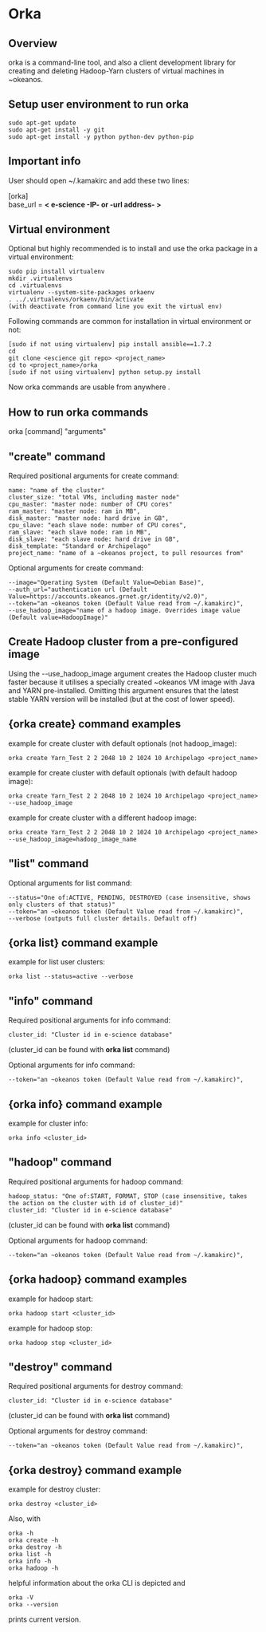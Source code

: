 Orka
=====


Overview
--------

orka is a command-line tool, and also a
client development library for creating and deleting Hadoop-Yarn clusters of virtual machines
in ~okeanos.

Setup user environment to run orka
--------------------------------
    sudo apt-get update
    sudo apt-get install -y git
    sudo apt-get install -y python python-dev python-pip

Important info    
--------------
    
User should open ~/.kamakirc and add these two lines:
    
[orka]                                                              
base_url = **< e-science -IP- or -url address- >**

Virtual environment
-------


Optional but highly recommended is to install and use the orka package in a virtual environment:
 
    sudo pip install virtualenv
    mkdir .virtualenvs
    cd .virtualenvs
    virtualenv --system-site-packages orkaenv
    . ../.virtualenvs/orkaenv/bin/activate
    (with deactivate from command line you exit the virtual env)
    
Following commands are common for installation in virtual environment or not:

    [sudo if not using virtualenv] pip install ansible==1.7.2
    cd
    git clone <escience git repo> <project_name> 
    cd to <project_name>/orka
    [sudo if not using virtualenv] python setup.py install
 
  Now orka commands are usable from anywhere .







How to run orka commands
------------------------
orka [command] "arguments"

"create" command
-----------

Required positional arguments for create command:
         
    name: "name of the cluster" 
    cluster_size: "total VMs, including master node" 
    cpu_master: "master node: number of CPU cores" 
    ram_master: "master node: ram in MB",
    disk_master: "master node: hard drive in GB",
    cpu_slave: "each slave node: number of CPU cores",
    ram_slave: "each slave node: ram in MB",
    disk_slave: "each slave node: hard drive in GB",
    disk_template: "Standard or Archipelago"
    project_name: "name of a ~okeanos project, to pull resources from"
    
Optional arguments for create command:

    --image="Operating System (Default Value=Debian Base)",
    --auth_url="authentication url (Default Value=https://accounts.okeanos.grnet.gr/identity/v2.0)",
    --token="an ~okeanos token (Default Value read from ~/.kamakirc)",
    --use_hadoop_image="name of a hadoop image. Overrides image value (Default value=HadoopImage)"

Create Hadoop cluster from a pre-configured image
----------------------------------

Using the --use_hadoop_image argument creates the Hadoop cluster much faster because it utilises a specially
created ~okeanos VM image with Java and YARN pre-installed. Omitting this argument ensures that the latest
stable YARN version will be installed (but at the cost of lower speed).

{orka create} command examples
---------------------------

example for create cluster with default optionals (not hadoop_image):

    orka create Yarn_Test 2 2 2048 10 2 1024 10 Archipelago <project_name>

example for create cluster with default optionals (with default hadoop image):

    orka create Yarn_Test 2 2 2048 10 2 1024 10 Archipelago <project_name> --use_hadoop_image

example for create cluster with a different hadoop image:

    orka create Yarn_Test 2 2 2048 10 2 1024 10 Archipelago <project_name> --use_hadoop_image=hadoop_image_name

"list" command
----------------

Optional arguments for list command:

    --status="One of:ACTIVE, PENDING, DESTROYED (case insensitive, shows only clusters of that status)"
    --token="an ~okeanos token (Default Value read from ~/.kamakirc)",
    --verbose (outputs full cluster details. Default off)
    
{orka list} command example
---------------------------    

example for list user clusters:

    orka list --status=active --verbose
    
"info" command
----------------

Required positional arguments for info command:

    cluster_id: "Cluster id in e-science database" 
(cluster_id can be found with **orka list** command)

Optional arguments for info command:

    --token="an ~okeanos token (Default Value read from ~/.kamakirc)",

{orka info} command example
---------------------------

example for cluster info:

    orka info <cluster_id>

"hadoop" command
----------------

Required positional arguments for hadoop command:

    hadoop_status: "One of:START, FORMAT, STOP (case insensitive, takes the action on the cluster with id of cluster_id)"
    cluster_id: "Cluster id in e-science database" 
(cluster_id can be found with **orka list** command)

Optional arguments for hadoop command:

    --token="an ~okeanos token (Default Value read from ~/.kamakirc)",

{orka hadoop} command examples
---------------------------

example for hadoop start:

    orka hadoop start <cluster_id>

example for hadoop stop:

    orka hadoop stop <cluster_id>

"destroy" command
----------------

Required positional arguments for destroy command:

    cluster_id: "Cluster id in e-science database" 
(cluster_id can be found with **orka list** command)

Optional arguments for destroy command:

    --token="an ~okeanos token (Default Value read from ~/.kamakirc)",

{orka destroy} command example
---------------------------

example for destroy cluster:

    orka destroy <cluster_id>



Also, with

    orka -h
    orka create -h
    orka destroy -h
    orka list -h
    orka info -h
    orka hadoop -h

helpful information about the orka CLI is depicted and

    orka -V
    orka --version
    
prints current version.


